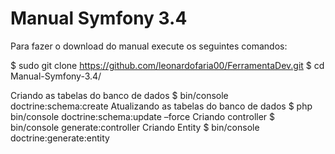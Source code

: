 # Manual Symfony 3.4


Para fazer o download do manual execute os seguintes comandos:

$ sudo git clone https://github.com/leonardofaria00/FerramentaDev.git
$ cd Manual-Symfony-3.4/


Criando as tabelas do banco de dados
$ bin/console doctrine:schema:create
Atualizando as tabelas do banco de dados
$ php bin/console doctrine:schema:update –force
Criando controller
$ bin/console generate:controller
Criando Entity
$ bin/console doctrine:generate:entity

